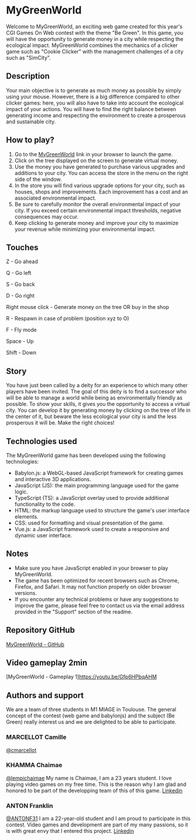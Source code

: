 # MyGreenWorld

Welcome to MyGreenWorld, an exciting web game created for this year's CGI Games On Web contest with the theme "Be Green". In this game, you will have the opportunity to generate money in a city while respecting the ecological impact. MyGreenWorld combines the mechanics of a clicker game such as "Cookie Clicker" with the management challenges of a city such as "SimCity".

## Description
Your main objective is to generate as much money as possible by simply using your mouse. However, there is a big difference compared to other clicker games: here, you will also have to take into account the ecological impact of your actions. You will have to find the right balance between generating income and respecting the environment to create a prosperous and sustainable city.

## How to play?
1. Go to the [MyGreenWorld](https://mygreenworld.netlify.app/) link in your browser to launch the game.
2. Click on the tree displayed on the screen to generate virtual money.
3. Use the money you have generated to purchase various upgrades and additions to your city. You can access the store in the menu on the right side of the window.
4. In the store you will find various upgrade options for your city, such as houses, shops and improvements. Each improvement has a cost and an associated environmental impact.
5. Be sure to carefully monitor the overall environmental impact of your city. If you exceed certain environmental impact thresholds, negative consequences may occur.
6. Keep clicking to generate money and improve your city to maximize your revenue while minimizing your environmental impact.

## Touches

Z - Go ahead

Q - Go left

S - Go back

D - Go right

Right mouse click - Generate money on the tree OR buy in the shop

R - Respawn in case of problem (position xyz to O)

F - Fly mode

Space - Up

Shift - Down

## Story
You have just been called by a deity for an experience to which many other players have been invited. The goal of this deity is to find a successor who will be able to manage a world while being as environmentally friendly as possible. To show your skills, it gives you the opportunity to access a virtual city. You can develop it by generating money by clicking on the tree of life in the center of it, but beware the less ecological your city is and the less prosperous it will be. Make the right choices!

## Technologies used
The MyGreenWorld game has been developed using the following technologies:

- Babylon.js: a WebGL-based JavaScript framework for creating games and interactive 3D applications.
- JavaScript (JS): the main programming language used for the game logic.
- TypeScript (TS): a JavaScript overlay used to provide additional functionality to the code.
- HTML: the markup language used to structure the game's user interface elements.
- CSS: used for formatting and visual presentation of the game.
- Vue.js: a JavaScript framework used to create a responsive and dynamic user interface.

## Notes
- Make sure you have JavaScript enabled in your browser to play MyGreenWorld.
- The game has been optimized for recent browsers such as Chrome, Firefox, and Safari. It may not function properly on older browser versions.
- If you encounter any technical problems or have any suggestions to improve the game, please feel free to contact us via the email address provided in the "Support" section of the readme.


## Repository GitHub 
[MyGreenWorld - GitHub](https://github.com/cmarcellot/MyGreenWorld)

## Video gameplay 2min
[MyGreenWorld - Gameplay 1]https://youtu.be/Gfp6HPbqAHM

## Authors and support

We are a team of three students in M1 MIAGE in Toulouse. The general concept of the contest (web game and babylonjs) and the subject (Be Green) really interest us and we are delighted to be able to participate.

### MARCELLOT Camille
[@cmarcellot](https://www.github.com/cmarcellot)

### KHAMMA Chaimae
[@lempichaimae](https://github.com/lempichaimae)
My name is Chaimae, I am a 23 years student. I love playing video games on my free time. This is the reason why I am glad and honored to be part of the developping team of this of this game. [Linkedin](https://www.linkedin.com/in/chaimae-khamma-62ba02192/)

### ANTON Franklin
[@ANTONF31](https://github.com/ANTONF31)
I am a 22-year-old student and I am proud to participate in this contest. Video games and development are part of my many passions, so it is with great envy that I entered this project. [Linkedin](https://www.linkedin.com/in/franklin-anton/)
